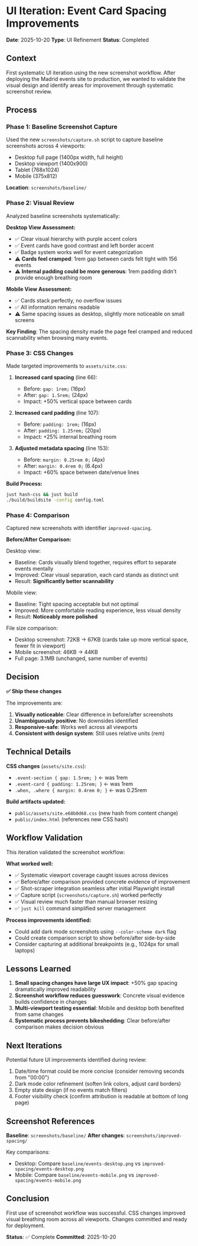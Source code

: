 # UI Iteration: Event Card Spacing Improvements

**Date**: 2025-10-20
**Type**: UI Refinement
**Status**: Completed

## Context

First systematic UI iteration using the new screenshot workflow. After deploying the Madrid events site to production, we wanted to validate the visual design and identify areas for improvement through systematic screenshot review.

## Process

### Phase 1: Baseline Screenshot Capture

Used the new `screenshots/capture.sh` script to capture baseline screenshots across 4 viewports:
- Desktop full page (1400px width, full height)
- Desktop viewport (1400x900)
- Tablet (768x1024)
- Mobile (375x812)

**Location**: `screenshots/baseline/`

### Phase 2: Visual Review

Analyzed baseline screenshots systematically:

**Desktop View Assessment:**
- ✅ Clear visual hierarchy with purple accent colors
- ✅ Event cards have good contrast and left border accent
- ✅ Badge system works well for event categorization
- ⚠️  **Cards feel cramped**: 1rem gap between cards felt tight with 156 events
- ⚠️  **Internal padding could be more generous**: 1rem padding didn't provide enough breathing room

**Mobile View Assessment:**
- ✅ Cards stack perfectly, no overflow issues
- ✅ All information remains readable
- ⚠️  Same spacing issues as desktop, slightly more noticeable on small screens

**Key Finding**: The spacing density made the page feel cramped and reduced scannability when browsing many events.

### Phase 3: CSS Changes

Made targeted improvements to `assets/site.css`:

1. **Increased card spacing** (line 66):
   - Before: `gap: 1rem;` (16px)
   - After: `gap: 1.5rem;` (24px)
   - Impact: +50% vertical space between cards

2. **Increased card padding** (line 107):
   - Before: `padding: 1rem;` (16px)
   - After: `padding: 1.25rem;` (20px)
   - Impact: +25% internal breathing room

3. **Adjusted metadata spacing** (line 153):
   - Before: `margin: 0.25rem 0;` (4px)
   - After: `margin: 0.4rem 0;` (6.4px)
   - Impact: +60% space between date/venue lines

**Build Process:**
```bash
just hash-css && just build
./build/buildsite -config config.toml
```

### Phase 4: Comparison

Captured new screenshots with identifier `improved-spacing`.

**Before/After Comparison:**

Desktop view:
- Baseline: Cards visually blend together, requires effort to separate events mentally
- Improved: Clear visual separation, each card stands as distinct unit
- Result: **Significantly better scannability**

Mobile view:
- Baseline: Tight spacing acceptable but not optimal
- Improved: More comfortable reading experience, less visual density
- Result: **Noticeably more polished**

File size comparison:
- Desktop screenshot: 72KB → 67KB (cards take up more vertical space, fewer fit in viewport)
- Mobile screenshot: 46KB → 44KB
- Full page: 3.1MB (unchanged, same number of events)

## Decision

**✅ Ship these changes**

The improvements are:
1. **Visually noticeable**: Clear difference in before/after screenshots
2. **Unambiguously positive**: No downsides identified
3. **Responsive-safe**: Works well across all viewports
4. **Consistent with design system**: Still uses relative units (rem)

## Technical Details

**CSS changes** (`assets/site.css`):
- `.event-section { gap: 1.5rem; }` ← was 1rem
- `.event-card { padding: 1.25rem; }` ← was 1rem
- `.when, .where { margin: 0.4rem 0; }` ← was 0.25rem

**Build artifacts updated:**
- `public/assets/site.e68b0d68.css` (new hash from content change)
- `public/index.html` (references new CSS hash)

## Workflow Validation

This iteration validated the screenshot workflow:

**What worked well:**
- ✅ Systematic viewport coverage caught issues across devices
- ✅ Before/after comparison provided concrete evidence of improvement
- ✅ Shot-scraper integration seamless after initial Playwright install
- ✅ Capture script (`screenshots/capture.sh`) worked perfectly
- ✅ Visual review much faster than manual browser resizing
- ✅ `just kill` command simplified server management

**Process improvements identified:**
- Could add dark mode screenshots using `--color-scheme dark` flag
- Could create comparison script to show before/after side-by-side
- Consider capturing at additional breakpoints (e.g., 1024px for small laptops)

## Lessons Learned

1. **Small spacing changes have large UX impact**: +50% gap spacing dramatically improved readability
2. **Screenshot workflow reduces guesswork**: Concrete visual evidence builds confidence in changes
3. **Multi-viewport testing essential**: Mobile and desktop both benefited from same changes
4. **Systematic process prevents bikeshedding**: Clear before/after comparison makes decision obvious

## Next Iterations

Potential future UI improvements identified during review:
1. Date/time format could be more concise (consider removing seconds from "00:00")
2. Dark mode color refinement (soften link colors, adjust card borders)
3. Empty state design (if no events match filters)
4. Footer visibility check (confirm attribution is readable at bottom of long page)

## Screenshot References

**Baseline**: `screenshots/baseline/`
**After changes**: `screenshots/improved-spacing/`

Key comparisons:
- Desktop: Compare `baseline/events-desktop.png` vs `improved-spacing/events-desktop.png`
- Mobile: Compare `baseline/events-mobile.png` vs `improved-spacing/events-mobile.png`

## Conclusion

First use of screenshot workflow was successful. CSS changes improved visual breathing room across all viewports. Changes committed and ready for deployment.

**Status**: ✅ Complete
**Committed**: 2025-10-20
